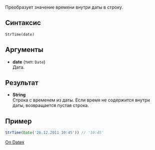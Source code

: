 Преобразует значение времени внутри даты в строку.

## Синтаксис
`StrTime(date)` 

## Аргументы
- **date** (тип: `Date`)  
    Дата.

## Результат
- **String**  
    Строка с временем из даты. Если время не содержится внутри даты, возвращается пустая строка.

## Пример
```js
StrTime(Date('26.12.2011 10:45')) // '10:45'
```

[On Datex](http://docs.datex.ru/article.htm?id=5620276892448878806)